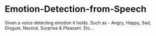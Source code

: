 # Emotion-Detection-from-Speech
Given a voice detecting emotion it holds. Such as - Angry, Happy, Sad, Disgust, Neutral, Surprise &amp; Pleasant. Etc...
